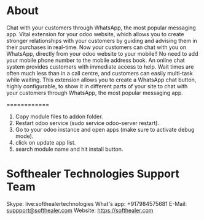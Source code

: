 About
============
Chat with your customers through WhatsApp, the most popular messaging app. Vital extension for your odoo website, which allows you to create stronger relationships with your customers by guiding and advising them in their purchases in real-time.
Now your customers can chat with you on WhatsApp, directly from your odoo website to your mobile!! No need to add your mobile phone number to the mobile address book.
An online chat system provides customers with immediate access to help. Wait times are often much less than in a call centre, and customers can easily multi-task while waiting.
This extension allows you to create a WhatsApp chat button, highly configurable, to show it in different parts of your site to chat with your customers through WhatsApp, the most popular messaging app. 



============
1) Copy module files to addon folder.
2) Restart odoo service (sudo service odoo-server restart).
3) Go to your odoo instance and open apps (make sure to activate debug mode).
4) click on update app list. 
5) search module name and hit install button.

Softhealer Technologies Support Team
=====================================
Skype: live:softhealertechnologies
What's app: +917984575681
E-Mail: suppport@softhealer.com
Website: https://softhealer.com
